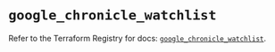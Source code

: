 # `google_chronicle_watchlist`

Refer to the Terraform Registry for docs: [`google_chronicle_watchlist`](https://registry.terraform.io/providers/hashicorp/google/6.47.0/docs/resources/chronicle_watchlist).
